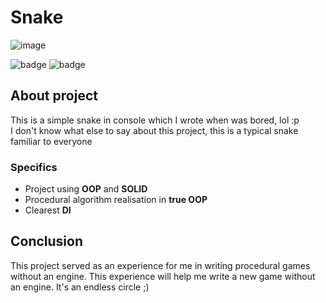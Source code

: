 ﻿# Snake
 
![image](https://user-images.githubusercontent.com/73060890/231438891-950b9a15-dc13-4946-b019-aa2d8e24909e.png)

![badge](https://img.shields.io/static/v1?label=Language&message=C%23&color=blueviolet&style=for-the-badge)
![badge](https://img.shields.io/static/v1?label=architecture&message=MV&color=red&style=for-the-badge)

## About project

This is a simple snake in console which I wrote when was bored, lol :p
<br>I don't know what else to say about this project, this is a typical snake familiar to everyone

### Specifics
- Project using **OOP** and **SOLID**
- Procedural algorithm realisation in **true OOP**
- Clearest **DI**

## Conclusion

This project served as an experience for me in writing procedural games without an engine. This experience will help me write a new game without an engine. It's an endless circle ;)
